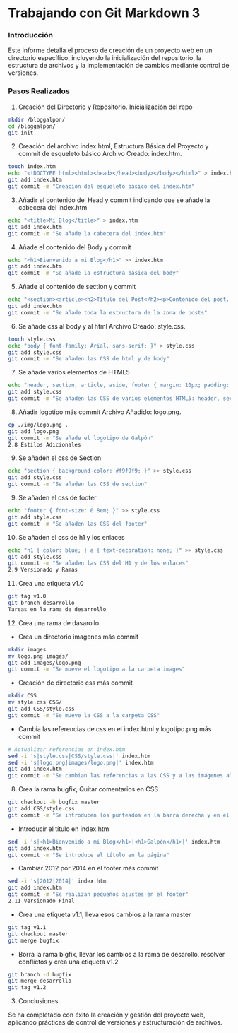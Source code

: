 # Trabajando con Git Markdown 3

### Introducción

Este informe detalla el proceso de creación de un proyecto web en un directorio específico, incluyendo la inicialización del repositorio, la estructura de archivos y la implementación de cambios mediante control de versiones.

### Pasos Realizados

1. Creación del Directorio y Repositorio. Inicialización del repo
```bash
mkdir /bloggalpon/
cd /bloggalpon/
git init
```

2. Creación del archivo index.html, Estructura Básica del Proyecto y commit de esqueleto básico
Archivo Creado: index.htm.
```bash
touch index.htm
echo "<!DOCTYPE html><html><head></head><body></body></html>" > index.htm
git add index.htm
git commit -m "Creación del esqueleto básico del index.htm"
```

3. Añadir el contenido del Head y commit indicando que se añade la cabecera del index.htm
```bash
echo "<title>Mi Blog</title>" > index.htm
git add index.htm
git commit -m "Se añade la cabecera del index.htm"
```

4. Añade el contenido del Body y commit
```bash
echo "<h1>Bienvenido a mi Blog</h1>" >> index.htm
git add index.htm
git commit -m "Se añade la estructura básica del body"
```

5. Añade el contenido de section y commit
```bash
echo "<section><article><h2>Título del Post</h2><p>Contenido del post...</p></article></section>" >> index.htm
git add index.htm
git commit -m "Se añade toda la estructura de la zona de posts"
```

6. Se añade css al body y al html
Archivo Creado: style.css.
```bash
touch style.css
echo "body { font-family: Arial, sans-serif; }" > style.css
git add style.css
git commit -m "Se añaden las CSS de html y de body"
```

7. Se añade varios elementos de HTML5
```bash
echo "header, section, article, aside, footer { margin: 10px; padding: 10px; }" >> style.css
git add style.css
git commit -m "Se añaden las CSS de varios elementos HTML5: header, section, article, aside y footer"
```

8. Añadir logotipo más commit
Archivo Añadido: logo.png.
```bash
cp ./img/logo.png .
git add logo.png
git commit -m "Se añade el logotipo de Galpón"
2.8 Estilos Adicionales
```

9. Se añaden el css de Section
```bash
echo "section { background-color: #f9f9f9; }" >> style.css
git add style.css
git commit -m "Se añaden las CSS de section"
```

9. Se añaden el css de footer
```bash
echo "footer { font-size: 0.8em; }" >> style.css
git add style.css
git commit -m "Se añaden las CSS del footer"
```

10. Se añaden el css de h1 y los enlaces
```bash
echo "h1 { color: blue; } a { text-decoration: none; }" >> style.css
git add style.css
git commit -m "Se añaden las CSS del H1 y de los enlaces"
2.9 Versionado y Ramas
```

11. Crea una etiqueta v1.0
```bash
git tag v1.0
git branch desarrollo
Tareas en la rama de desarrollo
```

12. Crea una rama de dasarollo

- Crea un directorio imagenes más commit
```bash
mkdir images
mv logo.png images/
git add images/logo.png
git commit -m "Se mueve el logotipo a la carpeta images"
```

- Creación de directorio css más commit
```bash
mkdir CSS
mv style.css CSS/
git add CSS/style.css
git commit -m "Se mueve la CSS a la carpeta CSS"
```

- Cambia las referencias de css en el index.html y logotipo.png más commit
```bash
# Actualizar referencias en index.htm
sed -i 's|style.css|CSS/style.css|' index.htm
sed -i 's|logo.png|images/logo.png|' index.htm
git add index.htm
git commit -m "Se cambian las referencias a las CSS y a las imágenes al reorganizarlas en directorios"
```

8. Crea la rama bugfix, Quitar comentarios en CSS
```bash
git checkout -b bugfix master
git add CSS/style.css
git commit -m "Se introducen los punteados en la barra derecha y en el footer"
```

- Introducir el título en index.htm
```bash
sed -i 's|<h1>Bienvenido a mi Blog</h1>|<h1>Galpón</h1>|' index.htm
git add index.htm
git commit -m "Se introduce el título en la página"
```

- Cambiar 2012 por 2014 en el footer más commit
```bash
sed -i 's|2012|2014|' index.htm
git add index.htm
git commit -m "Se realizan pequeños ajustes en el footer"
2.11 Versionado Final
```

- Crea una etiqueta v1.1, lleva esos cambios a la rama master
```bash
git tag v1.1
git checkout master
git merge bugfix
```

- Borra la rama bigfix, llevar los cambios a la rama de desarollo, resolver conflictos y crea una etiqueta v1.2
```bash
git branch -d bugfix
git merge desarrollo
git tag v1.2
```

3. Conclusiones

Se ha completado con éxito la creación y gestión del proyecto web, aplicando prácticas de control de versiones y estructuración de archivos.